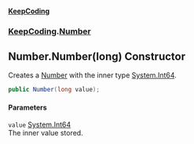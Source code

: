 #### [KeepCoding](index.md 'index')
### [KeepCoding](KeepCoding.md 'KeepCoding').[Number](Number.md 'KeepCoding.Number')
## Number.Number(long) Constructor
Creates a [Number](Number.md 'KeepCoding.Number') with the inner type [System.Int64](https://docs.microsoft.com/en-us/dotnet/api/System.Int64 'System.Int64').  
```csharp
public Number(long value);
```
#### Parameters
<a name='KeepCoding_Number_Number(long)_value'></a>
`value` [System.Int64](https://docs.microsoft.com/en-us/dotnet/api/System.Int64 'System.Int64')  
The inner value stored.
  

